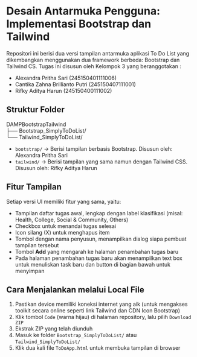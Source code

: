 # Desain Antarmuka Pengguna: Implementasi Bootstrap dan Tailwind

Repositori ini berisi dua versi tampilan antarmuka aplikasi To Do List yang dikembangkan menggunakan dua framework berbeda: Bootstrap dan Tailwind CS.
Tugas ini disusun oleh Kelompok 3 yang beranggotakan :
- Alexandra Pritha Sari (245150401111006)
- Cantika Zahna Brillianto Putri (245150407111001)
- Rifky Aditya Harun (245150400111002)


## Struktur Folder
DAMPBootstrapTailwind
<br>├── Bootstrap_SimplyToDoList/ <br>
└── Tailwind_SimplyToDoList/

- `bootstrap/` → Berisi tampilan berbasis Bootstrap. Disusun oleh: Alexandra Pritha Sari  
- `tailwind/` → Berisi tampilan yang sama namun dengan Tailwind CSS. Disusun oleh: Rifky Aditya Harun

## Fitur Tampilan

Setiap versi UI memiliki fitur yang sama, yaitu:
- Tampilan daftar tugas awal, lengkap dengan label klasifikasi (misal: Health, College, Social & Community, Others)
- Checkbox untuk menandai tugas selesai
- Icon silang (X) untuk menghapus item
- Tombol dengan nama penyusun, menampilkan dialog siapa pembuat tampilan tersebut
- Tombol **Add** yang mengarah ke halaman penambahan tugas baru
- Pada halaman penambahan tugas baru akan menampilkan text box untuk menuliskan task baru dan button di bagian bawah untuk menyimpan

## Cara Menjalankan melalui Local File
1. Pastikan device memiliki koneksi internet yang aik (untuk mengakses toolkit secara online seperti link Tailwind dan CDN Icon Bootstrap)
2. Klik tombol `Code` (warna hijau) di halaman repository, lalu pilih `Download ZIP`
3. Ekstrak ZIP yang telah diunduh
4. Masuk ke folder `Bootstrap_SimplyToDoList/` atau `Tailwind_SimplyToDoList/`
5. Klik dua kali file `ToDoApp.html` untuk membuka tampilan di browser
